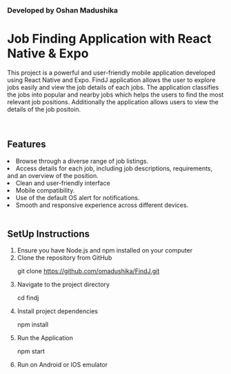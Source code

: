 ### Developed by Oshan Madushika

# Job Finding Application with React Native & Expo

This project is a powerful and user-friendly mobile application developed using React Native and Expo. FindJ application allows the user to explore jobs easily and view the job details of each jobs. The application classifies the jobs into popular and nearby jobs which helps the users to find the most relevant job positions. Additionally the application allows users to view the details of the job positoin.

<br/>


## Features

<li>Browse through a diverse range of job listings.</li>
<li>Access details for each job, including job descriptions, requirements, and an overview of the position.</li>
<li>Clean and user-friendly interface</li>
<li>Mobile compatibility.</li>
<li>Use of the default OS alert for notifications.</li>
<li>Smooth and responsive experience across different devices.</li>


<br/>

## SetUp Instructions

<ol>
   <li>Ensure you have Node.js and npm installed on your computer</li>
  <li>Clone the repository from GitHub

   git clone https://github.com/omadushika/FindJ.git
  </li>
   
   <li>Navigate to the project directory
   
   cd findj
   </li>
   <li>
    Install project dependencies

npm install
   </li>
   <li> Run the Application
   
   npm start</li>
   <li>Run on Android or IOS emulator</li>
</ol>
